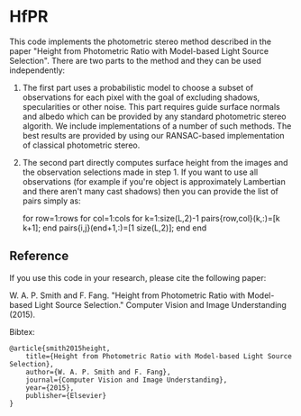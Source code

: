 # HfPR

This code implements the photometric stereo method described in the paper "Height from Photometric Ratio with Model-based Light Source Selection". There are two parts to the method and they can be used independently:

1. The first part uses a probabilistic model to choose a subset of observations for each pixel with the goal of excluding shadows, specularities or other noise. This part requires guide surface normals and albedo which can be provided by any standard photometric stereo algorith. We include implementations of a number of such methods. The best results are provided by using our RANSAC-based implementation of classical photometric stereo.
2. The second part directly computes surface height from the images and the observation selections made in step 1. If you want to use all observations (for example if you're object is approximately Lambertian and there aren't many cast shadows) then you can provide the list of pairs simply as:


    for row=1:rows
        for col=1:cols
            for k=1:size(L,2)-1
                pairs{row,col}(k,:)=[k k+1];
            end
            pairs{i,j}(end+1,:)=[1 size(L,2)];
        end
    end

Reference
---------

If you use this code in your research, please cite the following paper:

W. A. P. Smith and F. Fang. "Height from Photometric Ratio with Model-based Light Source Selection." Computer Vision and Image Understanding (2015).

Bibtex:

    @article{smith2015height,  
        title={Height from Photometric Ratio with Model-based Light Source Selection},  
        author={W. A. P. Smith and F. Fang},  
        journal={Computer Vision and Image Understanding},  
        year={2015},  
        publisher={Elsevier}  
    }  
